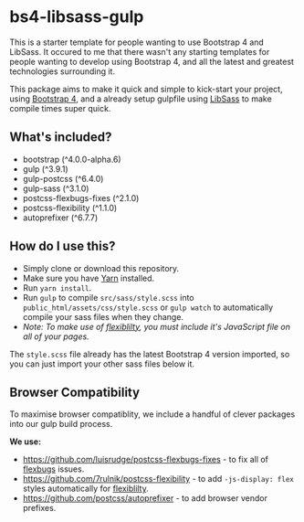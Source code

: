 # bs4-libsass-gulp
This is a starter template for people wanting to use Bootstrap 4 and LibSass. It occured to me that there wasn't any starting templates for people wanting to develop using Bootstrap 4, and all the latest and greatest technologies surrounding it.

This package aims to make it quick and simple to kick-start your project, using [Bootstrap 4](https://v4-alpha.getbootstrap.com/), and a already setup gulpfile using [LibSass](http://sass-lang.com/libsass) to make compile times super quick.

## What's included?
* bootstrap (^4.0.0-alpha.6)
* gulp (^3.9.1)
* gulp-postcss (^6.4.0)
* gulp-sass (^3.1.0)
* postcss-flexbugs-fixes (^2.1.0)
* postcss-flexibility (^1.1.0)
* autoprefixer (^6.7.7)

## How do I use this?
* Simply clone or download this repository.
* Make sure you have [Yarn](https://yarnpkg.com/en/docs/install) installed.
* Run `yarn install`.
* Run `gulp` to compile `src/sass/style.scss` into `public_html/assets/css/style.scss` or `gulp watch` to automatically compile your sass files when they change.
* *Note: To make use of [flexiblilty](https://github.com/jonathantneal/flexibility), you must include it's JavaScript file on all of your pages.*

The `style.scss` file already has the latest Bootstrap 4 version imported, so you can just import your other sass files below it.

## Browser Compatibility
To maximise browser compatiblity, we include a handful of clever packages into our gulp build process.

**We use:**
* https://github.com/luisrudge/postcss-flexbugs-fixes - to fix all of [flexbugs](https://github.com/philipwalton/flexbugs) issues.
* https://github.com/7rulnik/postcss-flexibility - to add `-js-display: flex` styles automatically for [flexiblilty](https://github.com/jonathantneal/flexibility).
* https://github.com/postcss/autoprefixer - to add browser vendor prefixes.
